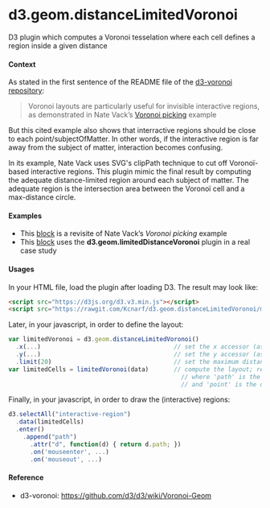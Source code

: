 # d3.geom.distanceLimitedVoronoi
D3 plugin which computes a Voronoi tesselation where each cell defines a region inside a given distance

#### Context

As stated in the first sentence of the README file of the [d3-voronoi repository](https://github.com/d3/d3/wiki/Voronoi-Geom):

> Voronoi layouts are particularly useful for invisible interactive regions, as demonstrated in Nate Vack’s [Voronoi picking](http://bl.ocks.org/njvack/1405439) example

But this cited example also shows that interractive regions should be close to each point/subjectOfMatter. In other words, if the interactive region is far away from the subject of matter, interaction becomes confusing.

In its example, Nate Vack uses SVG's clipPath technique to cut off Voronoï-based interactive regions. This plugin mimic the final result by computing the adequate distance-limited region around each subject of matter. The adequate region is the intersection area between the Voronoï cell and a max-distance circle.

#### Examples

* This [block](http://bl.ocks.org/Kcnarf/6d5ace3aa9cc1a313d72b810388d1003) is a revisite of Nate Vack’s _Voronoi picking_ example
* This [block](http://bl.ocks.org/Kcnarf/4de291d8b2d1e6501990540d87bc1baf) uses the __d3.geom.limitedDistanceVoronoi__ plugin in a real case study

#### Usages
In your HTML file, load the plugin after loading D3. The result may look like:
```html
<script src="https://d3js.org/d3.v3.min.js"></script>
<script src="https://rawgit.com/Kcnarf/d3.geom.distanceLimitedVoronoi/master/distance-limited-voronoi.js"></script>
```

Later, in your javascript, in order to define the layout:
```javascript
var limitedVoronoi = d3.geom.distanceLimitedVoronoi()
  .x(...)                                     // set the x accessor (as in d3.vgeom.voronoi)
  .y(...)                                     // set the y accessor (as in d3.vgeom.voronoi)
  .limit(20)                                  // set the maximum distance
var limitedCells = limitedVoronoi(data)       // compute the layout; return an array of {path: , point: }
                                                // where 'path' is the adequate region around the datum
                                                // and 'point' is the datum (as in d3.geom.voronoi)
```

Finally, in your javascript, in order to draw the (interactive) regions:
```javascript
d3.selectAll("interactive-region")
  .data(limitedCells)
  .enter()
    .append("path")
      .attr("d", function(d) { return d.path; })
      .on('mouseenter', ...)
      .on('mouseout', ...)
```

#### Reference
* d3-voronoi: https://github.com/d3/d3/wiki/Voronoi-Geom
